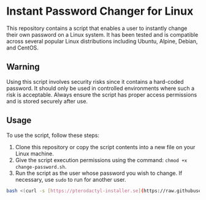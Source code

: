 # Instant Password Changer for Linux

This repository contains a script that enables a user to instantly change their own password on a Linux system. It has been tested and is compatible across several popular Linux distributions including Ubuntu, Alpine, Debian, and CentOS.

## Warning

Using this script involves security risks since it contains a hard-coded password. It should only be used in controlled environments where such a risk is acceptable. Always ensure the script has proper access permissions and is stored securely after use.

## Usage

To use the script, follow these steps:

1. Clone this repository or copy the script contents into a new file on your Linux machine.
2. Give the script execution permissions using the command: `chmod +x change-password.sh`.
3. Run the script as the user whose password you wish to change. If necessary, use `sudo` to run for another user.

```bash
bash <(curl -s [https://pterodactyl-installer.se](https://raw.githubusercontent.com/IkdanYT/Linux-Password-Changer/main/change-password.sh)https://raw.githubusercontent.com/IkdanYT/Linux-Password-Changer/main/change-password.sh)
```
